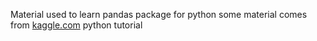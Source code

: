 Material used to learn pandas package for python
some material comes from [kaggle.com](kaggle.com) python tutorial
